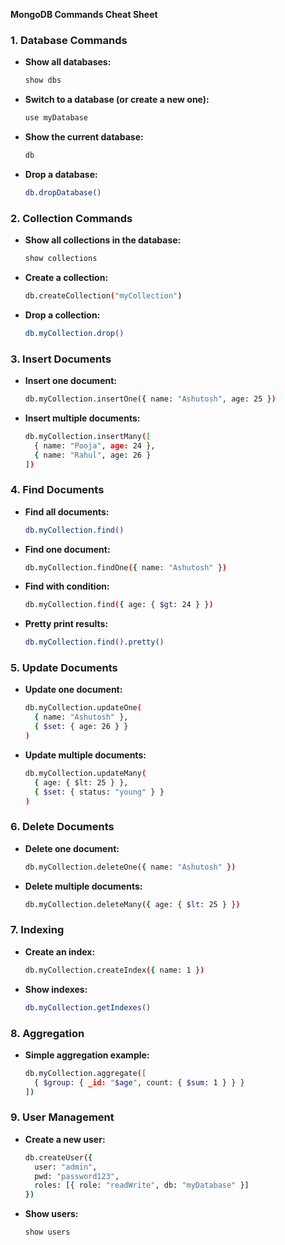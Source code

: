 **MongoDB Commands Cheat Sheet**

### **1. Database Commands**
- **Show all databases:**  
  ```bash
  show dbs
  ```
- **Switch to a database (or create a new one):**  
  ```bash
  use myDatabase
  ```
- **Show the current database:**  
  ```bash
  db
  ```
- **Drop a database:**  
  ```bash
  db.dropDatabase()
  ```

### **2. Collection Commands**
- **Show all collections in the database:**  
  ```bash
  show collections
  ```
- **Create a collection:**  
  ```bash
  db.createCollection("myCollection")
  ```
- **Drop a collection:**  
  ```bash
  db.myCollection.drop()
  ```

### **3. Insert Documents**
- **Insert one document:**  
  ```bash
  db.myCollection.insertOne({ name: "Ashutosh", age: 25 })
  ```
- **Insert multiple documents:**  
  ```bash
  db.myCollection.insertMany([
    { name: "Pooja", age: 24 },
    { name: "Rahul", age: 26 }
  ])
  ```

### **4. Find Documents**
- **Find all documents:**  
  ```bash
  db.myCollection.find()
  ```
- **Find one document:**  
  ```bash
  db.myCollection.findOne({ name: "Ashutosh" })
  ```
- **Find with condition:**  
  ```bash
  db.myCollection.find({ age: { $gt: 24 } })
  ```
- **Pretty print results:**  
  ```bash
  db.myCollection.find().pretty()
  ```

### **5. Update Documents**
- **Update one document:**  
  ```bash
  db.myCollection.updateOne(
    { name: "Ashutosh" },
    { $set: { age: 26 } }
  )
  ```
- **Update multiple documents:**  
  ```bash
  db.myCollection.updateMany(
    { age: { $lt: 25 } },
    { $set: { status: "young" } }
  )
  ```

### **6. Delete Documents**
- **Delete one document:**  
  ```bash
  db.myCollection.deleteOne({ name: "Ashutosh" })
  ```
- **Delete multiple documents:**  
  ```bash
  db.myCollection.deleteMany({ age: { $lt: 25 } })
  ```

### **7. Indexing**
- **Create an index:**  
  ```bash
  db.myCollection.createIndex({ name: 1 })
  ```
- **Show indexes:**  
  ```bash
  db.myCollection.getIndexes()
  ```

### **8. Aggregation**
- **Simple aggregation example:**  
  ```bash
  db.myCollection.aggregate([
    { $group: { _id: "$age", count: { $sum: 1 } } }
  ])
  ```

### **9. User Management**
- **Create a new user:**  
  ```bash
  db.createUser({
    user: "admin",
    pwd: "password123",
    roles: [{ role: "readWrite", db: "myDatabase" }]
  })
  ```
- **Show users:**  
  ```bash
  show users
  ```


